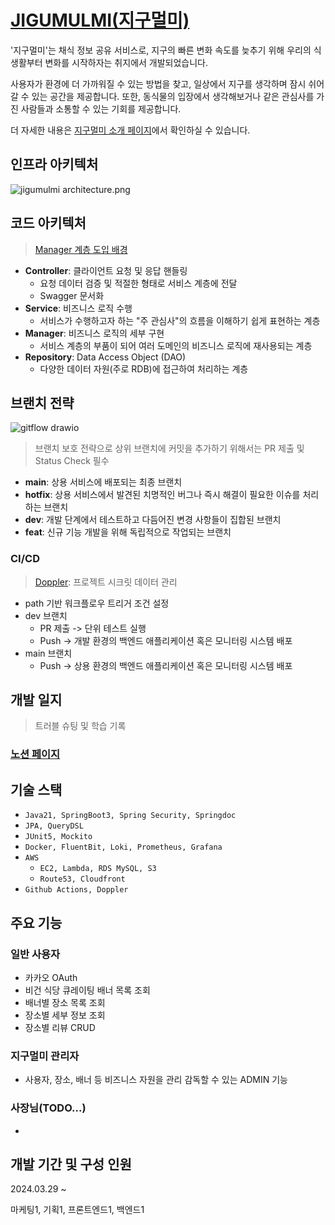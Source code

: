 # [JIGUMULMI(지구멀미)](https://www.jigumulmi.com/)
'지구멀미'는 채식 정보 공유 서비스로, 지구의 빠른 변화 속도를 늦추기 위해 우리의 식생활부터 변화를 시작하자는 취지에서 개발되었습니다.

사용자가 환경에 더 가까워질 수 있는 방법을 찾고, 일상에서 지구를 생각하며 잠시 쉬어갈 수 있는 공간을 제공합니다. 또한, 동식물의 입장에서 생각해보거나 같은 관심사를 가진 사람들과 소통할 수 있는 기회를 제공합니다.

더 자세한 내용은 [지구멀미 소개 페이지](https://developerjoseph.notion.site/dfea728380654c84b4b898b63e411707)에서 확인하실 수 있습니다.

## 인프라 아키텍처
![jigumulmi architecture.png](..%2F..%2FDownloads%2Fjigumulmi%20architecture.png)

## 코드 아키텍처
> [Manager 계층 도입 배경](https://developerjoseph.notion.site/19c519c54f54803fbc94eecba5d173da?pvs=74)
- **Controller**: 클라이언트 요청 및 응답 핸들링
  - 요청 데이터 검증 및 적절한 형태로 서비스 계층에 전달
  - Swagger 문서화
- **Service**: 비즈니스 로직 수행
  - 서비스가 수행하고자 하는 "주 관심사"의 흐름을 이해하기 쉽게 표현하는 계층
- **Manager**: 비즈니스 로직의 세부 구현
  - 서비스 계층의 부품이 되어 여러 도메인의 비즈니스 로직에 재사용되는 계층
- **Repository**: Data Access Object (DAO)
  - 다양한 데이터 자원(주로 RDB)에 접근하여 처리하는 계층

## 브랜치 전략
![gitflow drawio](https://github.com/user-attachments/assets/985708a6-f7dd-4d7b-be58-7db9d65e710c)

> 브랜치 보호 전략으로 상위 브랜치에 커밋을 추가하기 위해서는 PR 제출 및 Status Check 필수
- **main**: 상용 서비스에 배포되는 최종 브랜치
- **hotfix**: 상용 서비스에서 발견된 치명적인 버그나 즉시 해결이 필요한 이슈를 처리하는 브랜치
- **dev**: 개발 단계에서 테스트하고 다듬어진 변경 사항들이 집합된 브랜치
- **feat**: 신규 기능 개발을 위해 독립적으로 작업되는 브랜치

### CI/CD
> [Doppler](https://www.doppler.com/): 프로젝트 시크릿 데이터 관리
- path 기반 워크플로우 트리거 조건 설정
- dev 브랜치
  - PR 제출 -> 단위 테스트 실행
  - Push -> 개발 환경의 백엔드 애플리케이션 혹은 모니터링 시스템 배포
- main 브랜치
  - Push -> 상용 환경의 백엔드 애플리케이션 혹은 모니터링 시스템 배포

## 개발 일지
> 트러블 슈팅 및 학습 기록
### [노션 페이지](https://developerjoseph.notion.site/6aec3d72c3d641c4a98ba4a55d069536?v=f9513eb4d2644809927f5ab0ca5236ff)

## 기술 스택
- `Java21, SpringBoot3, Spring Security, Springdoc`
- `JPA, QueryDSL`
- `JUnit5, Mockito`
- `Docker, FluentBit, Loki, Prometheus, Grafana`
- `AWS`
  - `EC2, Lambda, RDS MySQL, S3`
  - `Route53, Cloudfront`
- `Github Actions, Doppler`

## 주요 기능
### 일반 사용자
- 카카오 OAuth
- 비건 식당 큐레이팅 배너 목록 조회
- 배너별 장소 목록 조회
- 장소별 세부 정보 조회
- 장소별 리뷰 CRUD

### 지구멀미 관리자
- 사용자, 장소, 배너 등 비즈니스 자원을 관리 감독할 수 있는 ADMIN 기능

### 사장님(TODO...)
- 

## 개발 기간 및 구성 인원
2024.03.29 ~

마케팅1, 기획1, 프론트엔드1, 백엔드1
